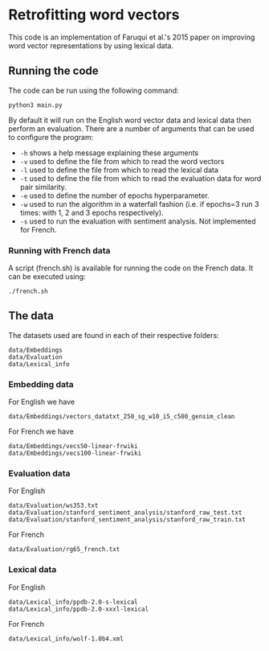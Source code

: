 # Retrofitting word vectors

This code is an implementation of Faruqui et al.'s 2015 paper on improving word vector representations by using lexical data.

## Running the code

The code can be run using the following command:
```
python3 main.py
```
By default it will run on the English word vector data and lexical data then perform an evaluation.
There are a number of arguments that can be used to configure the program:
- `-h` shows a help message explaining these arguments
- `-v` used to define the file from which to read the word vectors
- `-l` used to define the file from which to read the lexical data
- `-t` used to define the file from which to read the evaluation data for word pair similarity.
- `-e` used to define the number of epochs hyperparameter.
- `-w` used to run the algorithm in a waterfall fashion (i.e. if epochs=3 run 3 times: with 1, 2 and 3 epochs respectively).
- `-s` used to run the evaluation with sentiment analysis. Not implemented for French.

### Running with French data

A script (french.sh) is available for running the code on the French data. It can be executed using:
```
./french.sh
```


## The data

The datasets used are found in each of their respective folders:
```
data/Embeddings
data/Evaluation
data/Lexical_info
```

### Embedding data

For English we have
``` 
data/Embeddings/vectors_datatxt_250_sg_w10_i5_c500_gensim_clean
```
For French we have
``` 
data/Embeddings/vecs50-linear-frwiki
data/Embeddings/vecs100-linear-frwiki
```

### Evaluation data

For English

```
data/Evaluation/ws353.txt
data/Evaluation/stanford_sentiment_analysis/stanford_raw_test.txt
data/Evaluation/stanford_sentiment_analysis/stanford_raw_train.txt
```

For French

```
data/Evaluation/rg65_french.txt
```

### Lexical data

For English

```
data/Lexical_info/ppdb-2.0-s-lexical
data/Lexical_info/ppdb-2.0-xxxl-lexical
```

For French

```
data/Lexical_info/wolf-1.0b4.xml
```